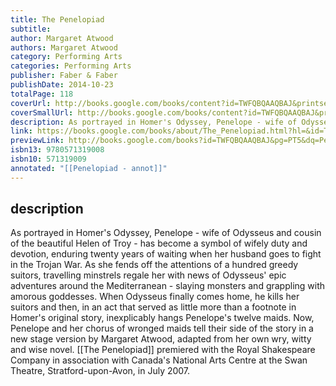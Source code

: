 ```yaml
---
title: The Penelopiad
subtitle:
author: Margaret Atwood
authors: Margaret Atwood
category: Performing Arts
categories: Performing Arts
publisher: Faber & Faber
publishDate: 2014-10-23
totalPage: 118
coverUrl: http://books.google.com/books/content?id=TWFQBQAAQBAJ&printsec=frontcover&img=1&zoom=1&edge=curl&source=gbs_api
coverSmallUrl: http://books.google.com/books/content?id=TWFQBQAAQBAJ&printsec=frontcover&img=1&zoom=5&edge=curl&source=gbs_api
description: As portrayed in Homer's Odyssey, Penelope - wife of Odysseus and cousin of the beautiful Helen of Troy - has become a symbol of wifely duty and devotion, enduring twenty years of waiting when her husband goes to fight in the Trojan War. As she fends off the attentions of a hundred greedy suitors, travelling minstrels regale her with news of Odysseus' epic adventures around the Mediterranean - slaying monsters and grappling with amorous goddesses. When Odysseus finally comes home, he kills her suitors and then, in an act that served as little more than a footnote in Homer's original story, inexplicably hangs Penelope's twelve maids. Now, Penelope and her chorus of wronged maids tell their side of the story in a new stage version by Margaret Atwood, adapted from her own wry, witty and wise novel. The Penelopiad premiered with the Royal Shakespeare Company in association with Canada's National Arts Centre at the Swan Theatre, Stratford-upon-Avon, in July 2007.
link: https://books.google.com/books/about/The_Penelopiad.html?hl=&id=TWFQBQAAQBAJ
previewLink: http://books.google.com/books?id=TWFQBQAAQBAJ&pg=PT5&dq=Penelopiad&hl=&as_pt=BOOKS&cd=1&source=gbs_api
isbn13: 9780571319008
isbn10: 571319009
annotated: "[[Penelopiad - annot]]"
---
```

## description

As portrayed in Homer's Odyssey, Penelope - wife of Odysseus and cousin of the beautiful Helen of Troy - has become a symbol of wifely duty and devotion, enduring twenty years of waiting when her husband goes to fight in the Trojan War. As she fends off the attentions of a hundred greedy suitors, travelling minstrels regale her with news of Odysseus' epic adventures around the Mediterranean - slaying monsters and grappling with amorous goddesses. When Odysseus finally comes home, he kills her suitors and then, in an act that served as little more than a footnote in Homer's original story, inexplicably hangs Penelope's twelve maids. Now, Penelope and her chorus of wronged maids tell their side of the story in a new stage version by Margaret Atwood, adapted from her own wry, witty and wise novel. [[The Penelopiad]] premiered with the Royal Shakespeare Company in association with Canada's National Arts Centre at the Swan Theatre, Stratford-upon-Avon, in July 2007.

